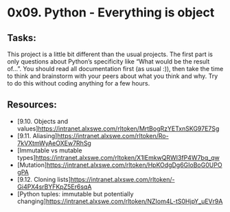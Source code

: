 # 0x09. Python - Everything is object 

## Tasks:

This project is a little bit different than the usual projects. The first part is only questions about Python’s specificity like “What would be the result of…”. You should read all documentation first (as usual :)), then take the time to think and brainstorm with your peers about what you think and why. Try to do this without coding anything for a few hours.

## Resources:
* [9.10. Objects and values]https://intranet.alxswe.com/rltoken/MrtBogRzYETxnSKG97E7Sg
* [9.11. Aliasing]https://intranet.alxswe.com/rltoken/Ro-7kVXtmWyAeOXEw7RhSg
* [Immutable vs mutable types]https://intranet.alxswe.com/rltoken/X1lEmkwQRWI3fP4W7bq_qw
* [Mutation]https://intranet.alxswe.com/rltoken/HpKOdgDg6GIoBoG0UPOgPA
* [9.12. Cloning lists]https://intranet.alxswe.com/rltoken/-Gi4PX4srBYFKpZ5Er6sqA
* [Python tuples: immutable but potentially changing]https://intranet.alxswe.com/rltoken/NZIom4L-tS0HjpY_uEVr9A
